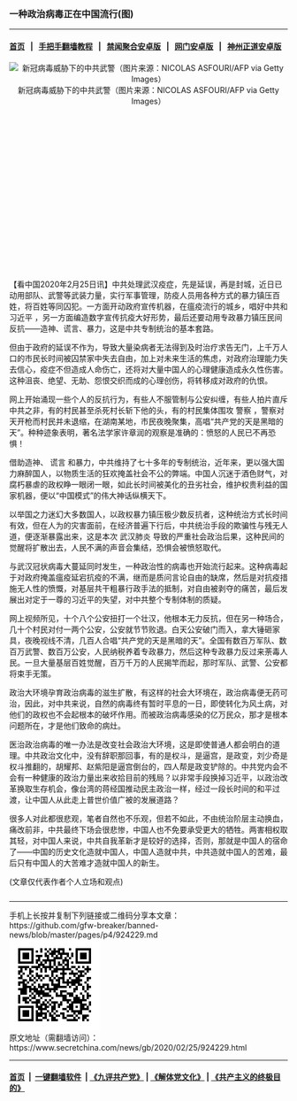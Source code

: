 ### 一种政治病毒正在中国流行(图)
------------------------

#### [首页](https://github.com/gfw-breaker/banned-news/blob/master/README.md) &nbsp;&nbsp;|&nbsp;&nbsp; [手把手翻墙教程](https://github.com/gfw-breaker/guides/wiki) &nbsp;&nbsp;|&nbsp;&nbsp; [禁闻聚合安卓版](https://github.com/gfw-breaker/bn-android) &nbsp;&nbsp;|&nbsp;&nbsp; [网门安卓版](https://github.com/oGate2/oGate) &nbsp;&nbsp;|&nbsp;&nbsp; [神州正道安卓版](https://github.com/SzzdOgate/update) 



<div class="article_right" style="fone-color:#000">
 <p style="text-align:center">
  <img alt="新冠病毒威胁下的中共武警（图片来源：NICOLAS ASFOURI/AFP via Getty Images）" src="//img3.secretchina.com/pic/2020/2-7/p2621842a465560907-ss.jpg"/>
  <br>
   新冠病毒威胁下的中共武警（图片来源：NICOLAS ASFOURI/AFP via Getty Images）
   <span id="hideid" name="hideid" style="color:red;display:none;">
    <span href="https://www.secretchina.com">
    </span>
   </span>
  </br>
 </p>
 <div id="txt-mid1-t21-2017">
  <ins class="adsbygoogle" data-ad-client="ca-pub-1276641434651360" data-ad-slot="2451032099" style="display:inline-block;width:336px;height:280px">
  </ins>
  <div id="SC-22xxx">
  </div>
 </div>
 <p>
  【看中国2020年2月25日讯】中共处理武汉疫症，先是延误，再是封城，近日已动用部队、武警等武装力量，实行军事管理，防疫人员用各种方式的暴力镇压百姓，将百姓等同囚犯。一方面开动政府宣传机器，在瘟疫流行的城乡，唱好中共和
  <span href="https://www.secretchina.com/news/gb/tag/习近平" target="_blank">
   习近平
  </span>
  ，另一方面编造数字宣传抗疫大好形势，最后还要动用专政暴力镇压民间反抗——造神、谎言、暴力，这是中共专制统治的基本套路。
  <span id="hideid" name="hideid" style="color:red;display:none;">
   <span href="https://www.secretchina.com">
   </span>
  </span>
 </p>
 <p>
  但由于政府的延误不作为，导致大量染病者无法得到及时治疗求告无门，上千万人口的市民长时间被囚禁家中失去自由，加上对未来生活的焦虑，对政府治理能力失去信心，疫症不但造成人命伤亡，还将对大量中国人的心理健康造成永久性伤害。这种沮丧、绝望、无助、怨恨交织而成的心理创伤，将转移成对政府的仇恨。
 </p>
 <p>
  网上开始涌现一些个人的反抗行为，有些人不服管制与公安纠缠，有些人拍片直斥中共之非，有的村民甚至杀死村长斩下他的头，有的村民集体围攻
  <span href="https://www.secretchina.com/news/gb/tag/警察" target="_blank">
   警察
  </span>
  ，警察对天开枪而村民并未退缩，在湖南某地，市民夜晚聚集，高唱“共产党的天是黑暗的天”。种种迹象表明，著名法学家许章润的观察是准确的：愤怒的人民已不再恐惧！
 </p>
 <p>
  借助造神、
  <span href="https://www.secretchina.com/news/gb/tag/谎言" target="_blank">
   谎言
  </span>
  和暴力，中共维持了七十多年的专制统治，近年来，更以强大国力麻醉国人，以物质生活的狂欢掩盖社会不公的弊端。中国人沉迷于酒色财气，对腐朽暴虐的政权睁一眼闭一眼，如此长时间被美化的丑劣社会，维护权贵利益的国家机器，便以“中国模式”的伟大神话纵横天下。
 </p>
 <p>
  以举国之力迷幻大多数国人，以政权暴力镇压极少数反抗者，这种统治方式长时间有效，但在人为的灾害面前，在经济普遍下行后，中共统治手段的欺骗性与残无人道，便逐渐暴露出来，这是本次
  <span href="https://www.secretchina.com/news/gb/tag/武汉肺炎" target="_blank">
   武汉肺炎
  </span>
  导致的严重社会政治后果，这种民间的觉醒将扩散出去，人民不满的声音会集结，恐惧会被愤怒取代。
 </p>
 <p>
  与武汉冠状病毒大蔓延同时发生，一种政治性的病毒也开始流行起来。这种病毒起于对政府掩盖瘟疫延宕抗疫的不满，继而是质问言论自由的缺席，然后是对抗疫措施无人性的愤慨，对基层共干粗暴行政手法的抵制，对自由被剥夺的痛苦，最后发展出对定于一尊的习近平的失望，对中共整个专制体制的质疑。
 </p>
 <p>
  网上视频所见，十个八个公安扭打一个壮汉，他根本无力反抗，但在另一种场合，几十个村民对付一两个公安，公安就节节败退。白天公安破门而入，拿大锤砸家具，夜晚视线不清，几百人合唱“共产党的天是黑暗的天”。全国有数百万军队、数百万武警、数百万公安，人民纳税养着专政暴力，然后这种专政暴力反过来荼毒人民。一旦大量基层百姓觉醒，百万千万的人民揭竿而起，那时军队、武警、公安都将束手无策。
 </p>
 <p>
  政治大环境孕育政治病毒的滋生扩散，有这样的社会大环境在，政治病毒便无药可治，因此，对中共来说，自然的病毒终有暂时平息的一日，即使转化为风土病，对他们的政权也不会起根本的破坏作用。而被政治病毒感染的亿万民众，那才是根本问题所在，才是他们致命的病灶。
 </p>
 <p>
  医治政治病毒的唯一办法是改变社会政治大环境，这是即使普通人都会明白的道理。中共政治文化中，没有辞职那回事，有的是权斗，是逼宫，是政变，刘少奇是权斗推翻的，胡耀邦、赵紫阳是逼宫倒台的，四人帮是政变铲除的。中共党内会不会有一种健康的政治力量出来收拾目前的残局？以非常手段换掉习近平，以政治改革换取生存机会，像台湾的蒋经国推动民主政治一样，经过一段长时间的和平过渡，让中国人从此走上普世价值广被的发展道路？
 </p>
 <p>
  很多人对此都很悲观，笔者自然也不乐观，但若不如此，不由统治阶层主动换血，痛改前非，中共最终下场会很悲惨，中国人也不免要承受更大的牺牲。两害相权取其轻，对中国人来说，中共自我革新才是较好的选择，否则，那就是中国人的宿命了——中国的历史文化造就中国人，中国人造就中共，中共造就中国人的苦难，最后只有中国人的大苦难才造就中国人的新生。
 </p>
 (文章仅代表作者个人立场和观点)
 <center>
  <div>
   <div id="txt-mid2-t22-2017" style="display: block;  max-height: 351px;  overflow: hidden;">
    <div id="SC-21xxx">
    </div>
    <ins class="adsbygoogle" data-ad-client="ca-pub-1276641434651360" data-ad-format="auto" data-ad-slot="4301710469" data-full-width-responsive="true" style="display:block">
    </ins>
   </div>
  </div>
 </center>
 <div style="padding-top:12px;">
 </div>
</div>

<hr/>
手机上长按并复制下列链接或二维码分享本文章：<br/>
https://github.com/gfw-breaker/banned-news/blob/master/pages/p4/924229.md <br/>
<a href='https://github.com/gfw-breaker/banned-news/blob/master/pages/p4/924229.md'><img src='https://github.com/gfw-breaker/banned-news/blob/master/pages/p4/924229.md.png'/></a> <br/>
原文地址（需翻墙访问）：https://www.secretchina.com/news/gb/2020/02/25/924229.html


------------------------
#### [首页](https://github.com/gfw-breaker/banned-news/blob/master/README.md) &nbsp;|&nbsp; [一键翻墙软件](https://github.com/gfw-breaker/nogfw/blob/master/README.md) &nbsp;| [《九评共产党》](https://github.com/gfw-breaker/9ping.md/blob/master/README.md#九评之一评共产党是什么) | [《解体党文化》](https://github.com/gfw-breaker/jtdwh.md/blob/master/README.md) | [《共产主义的终极目的》](https://github.com/gfw-breaker/gczydzjmd.md/blob/master/README.md)


<img src='http://gfw-breaker.win/banned-news/pages/p4/924229.md' width='0px' height='0px'/>